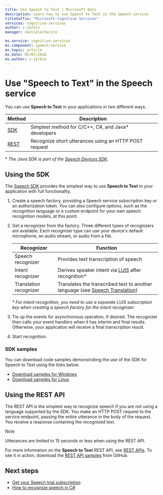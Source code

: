 ```yaml
---
title: Use Speech to Text | Microsoft Docs
description: Learn how to use Speech to Text in the Speech service
titleSuffix: "Microsoft Cognitive Services"
services: cognitive-services
author: v-jerkin
manager: noellelacharite

ms.service: cognitive-services
ms.component: speech-service
ms.topic: article
ms.date: 05/07/2018
ms.author: v-jerkin
---
```

# Use "Speech to Text" in the Speech service

You can use **Speech to Text** in your applications in two different ways.

| Method | Description |
|-|-|
| [SDK](speech-sdk.md) | Simplest method for C/C++, C#, and Java* developers |
| [REST](rest-apis.md) | Recognize short utterances using an HTTP POST request | 

\* *The Java SDK is part of the [Speech Devices SDK](speech-devices-sdk.md).*

## Using the SDK

The [Speech SDK](speech-sdk.md) provides the simplest way to use **Speech to Text** in your application with full functionality.

1. Create a speech factory, providing a Speech service subscription key or an authorization token. You can also configure options, such as the recognition language or a custom endpoint for your own speech recognition models, at this point.

2. Get a recognizer from the factory. Three different types of recognizers are available. Each recognizer type can use your device's default microphone, an audio stream, or audio from a file.

    Recognizer | Function
    -|-
    Speech recognizer|Provides text transcription of speech
    Intent recognizer|Derives speaker intent via [LUIS](https://docs.microsoft.com/azure/cognitive-services/luis/) after recognition\*
    Translation recognizer|Translates the transcribed text to another language (see [Speech Translation](how-to-translate-speech.md))

    \* *For intent recognition, you need to use a separate LUIS subscription key when creating a speech factory for the intent recognizer.*
    
4. Tie up the events for asynchronous operation, if desired. The recognizer then calls your event handlers when it has interim and final results. Otherwise, your application will receive a final transcription result.

5. Start recognition.

### SDK samples

You can download code samples demonstrating the use of the SDK for Speech to Text using the links below.

- [Download samples for Windows](https://aka.ms/csspeech/winsample)
- [Download samples for Linux](https://aka.ms/csspeech/linuxsample)

## Using the REST API

The REST API is the simplest way to recognize speech if you are not using a language supported by the SDK. You make an HTTP POST request to the service endpoint, passing the entire utterance in the body of the request. You receive a response containing the recognized text.

> [!NOTE]
> Utterances are limited to 15 seconds or less when using the REST API.


For more information on the **Speech to Text** REST API, see [REST APIs](rest-apis.md#speech-to-text). To see it in action, download the [REST API samples](https://github.com/Azure-Samples/SpeechToTeext-REST) from GitHub.

## Next steps

- [Get your Speech trial subscription](https://azure.microsoft.com/try/cognitive-services/)
- [How to recognize speech in C#](quickstart-csharp-windows.md)
